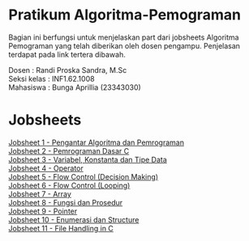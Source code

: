 # Pratikum Algoritma-Pemograman
Bagian ini berfungsi untuk menjelaskan part dari jobsheets Algoritma Pemograman yang telah diberikan oleh dosen pengampu. Penjelasan terdapat pada link tertera dibawah.

Dosen : Randi Proska Sandra, M.Sc<br>
Seksi kelas : INF1.62.1008<br>
Mahasiswa : Bunga Aprillia (23343030)

# Jobsheets #
[Jobsheet 1 - Pengantar Algoritma dan Pemrograman](https://github.com/bngaa/PRATIKUM-ALGORITMA-PEMROGRAMAN/tree/main/Jobsheet%201%20-%20%20Algoritma%2C%20Pemrograman%20%20IDE)<br>
[Jobsheet 2 - Pemrograman Dasar C](https://github.com/bngaa/PRATIKUM-ALGORITMA-PEMROGRAMAN/tree/main/Jobsheet%202%20-%20Pemrograman%20Dasar%20C)<br>
[Jobsheet 3 - Variabel, Konstanta dan Tipe Data](https://github.com/bngaa/PRATIKUM-ALGORITMA-PEMROGRAMAN/tree/main/Jobsheet%203%20-%20Variabel%2C%20Konstanta%20%20Tipe%20Data)<br>
[Jobsheet 4 - Operator](https://github.com/bngaa/PRATIKUM-ALGORITMA-PEMROGRAMAN/tree/main/Jobsheet%204%20-%20Operator)<br>
[Jobsheet 5 - Flow Control (Decision Making)](https://github.com/bngaa/PRATIKUM-ALGORITMA-PEMROGRAMAN/tree/main/Jobsheet%205%20-%20Flow%20Control%20(Decision%20Making))<br>
[Jobsheet 6 - Flow Control (Looping)](https://github.com/bngaa/PRATIKUM-ALGORITMA-PEMROGRAMAN/tree/main/Jobsheet%206%20-%20Flow%20Control%20(Loop))<br>
[Jobsheet 7 - Array](https://github.com/bngaa/PRATIKUM-ALGORITMA-PEMROGRAMAN/tree/main/Jobsheet%207%20-%20Array)<br>
[Jobsheet 8 - Fungsi dan Prosedur](https://github.com/bngaa/PRATIKUM-ALGORITMA-PEMROGRAMAN/tree/main/Jobsheet%208%20-%20Fungsi%20%20Prosedur)<br>
[Jobsheet 9 - Pointer](https://github.com/bngaa/PRATIKUM-ALGORITMA-PEMROGRAMAN/tree/main/Jobsheet%209%20-%20Pointer)<br>
[Jobsheet 10 - Enumerasi dan Structure](https://github.com/bngaa/PRATIKUM-ALGORITMA-PEMROGRAMAN/tree/main/Jobsheet%2010%20-%20Enumerasi%20%20Structure)<br>
[Jobsheet 11 - File Handling in C](https://github.com/bngaa/PRATIKUM-ALGORITMA-PEMROGRAMAN/tree/main/Jobsheet%2011%20-%20FIle%20Handling%20in%20C)<br>
